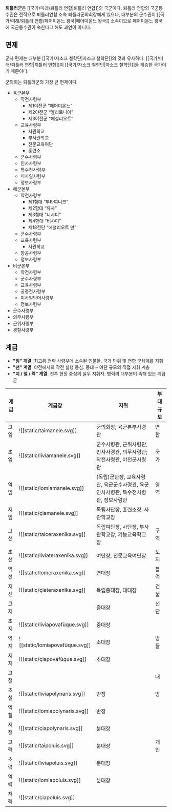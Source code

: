 **퇴틀러군**은 [[국가/미래/퇴틀러 연합|퇴틀러 연합]]의 국군이다. 퇴틀러 연합의 국군통수권은 전적으로 퇴틀러연합 소속 퇴틀러군의회장에게 있으나, 대부분의 군수권이 [[국가/미래/퇴틀러 연합/페어미온느 왕국|페어미온느 왕국]] 소속이므로 페어미온느 왕국에 국군통수권이 속한다고 해도 과언이 아니다.

## 편제

군사 편제는 대부분 [[국가/자소크 철학단|자소크 철학단]]의 것과 유사하다. [[국가/미래/퇴틀러 연합|퇴틀러 연합]]이 [[국가/자소크 철학단|자소크 철학단]]을 계승한 국가이기 때문이다.

군의회는 퇴틀러군의 가장 큰 편제이다.
- 육군본부
	- 작전사령부
		- 제1야전군 “페어미온느”
		- 제2야전군 “엘리토니아”
		- 제3야전군 “에철리오트”
	- 교육사령부
		- 사관학교
		- 부사관학교
		- 전문교육여단
		- 훈련소
	- 군수사령부
	- 인사사령부
	- 특수전사령부
	- 미사일사령부
	- 정보사령부
- 해군본부
	- 작전사령부
		- 제1함대 “투타여니크”
		- 제2함대 “유사”
		- 제3함대 ”니샤디“
		- 제4함대 “비샤디”
		- 제18전단 “에철리오트 만”
	- 군수사령부
	- 교육사령부
		- 사관학교
	- 항공사령부
	- 정보사령부
- 비군본부
	- 작전사령부
	- 군수사령부
	- 교육사령부
	- 공중전사령부
	- 미사일방어사령부
	- 정보사령부
- 군수사령부
- 의무사령부
- 근위사령부
- 경찰사령부

## 계급
- **"임" 계열**: 최고위 전략 사령부에 소속된 인물들. 국가 단위 및 연합 군체계를 지휘  
- **"선" 계열**: 야전에서의 작전 실행 중심. 중대 ~ 여단 규모의 직접 지휘 계층  
- **"지 / 철 / 력" 계열**: 전투 현장 중심의 실무 지휘자. 병력의 대부분이 속해 있는 계급군  

| 계급  | 계급장                             | 지위                                              | 부대 규모 |
| --- | ------------------------------- | ----------------------------------------------- | ----- |
| 고임  | ![[static/taimaneie.svg]]       | 군의회장; 육군본부사령관                                   | 연합    |
| 초임  | ![[static/liviamaneie.svg]]     | 군수사령관, 근위사령관, 인사사령관, 의무사령관; 작전사령관, 야전군사령관       | 국가    |
| 역임  | ![[static/lomiamaneie.svg]]     | (독립)군단장, 교육사령관, 육군군수사령관, 육군인사사령관, 특수전사령관, 정보사령관 | 영역    |
| 저임  | ![[static/çiamaneie.svg]]       | 독립사단장, 훈련소장, 사관학교장                              |       |
| 고선  | ![[static/taiceraxenîka.svg]]   | 독립여단장, 사단장, 부사관학교장, 기능교육학교장                     | 구역    |
| 초선  | ![[static/liviateraxenîka.svg]] | 여단장, 전문교육여단장                                    | 토지    |
| 역선  | ![[static/lomeraxenîka.svg]]    | 연대장                                             | 블럭    |
| 저선  | ![[static/çiateraxenîka.svg]]   | 독립중대장, 대대장                                      | 건물    |
| 고지  |                                 | 중대장                                             | 선단    |
| 초지  | ![[static/liviapovafùque.svg]]  | 중대장                                             |       |
| 역지  | ![[static/lomiapovafùque.svg]]  | 소대장                                             | 방들    |
| 저지  | ![[static/çiapovafùque.svg]]    | 소대장                                             |       |
| 고철  |                                 |                                                 | 대     |
| 초철  | ![[static/liviapolynaris.svg]]  | 반장                                              | 방     |
| 역철  | ![[static/lomiapolynaris.svg]]  | 반장                                              |       |
| 저철  | ![[static/çiapolynaris.svg]]    | 분대장                                             |       |
| 고력  | ![[static/taipoluis.svg]]       | 분대장                                             | 개인    |
| 초력  | ![[static/liviapoluis.svg]]     | 분대장                                             |       |
| 역력  | ![[static/lomiapoluis.svg]]     | 분대장                                             |       |
| 저력  | ![[static/çiapoluis.svg]]       |                                                 |       |
